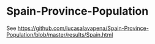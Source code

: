 # Spain-Province-Population

See https://github.com/lucasalavapena/Spain-Province-Population/blob/master/results/Spain.html
